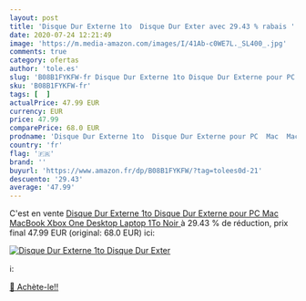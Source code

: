 ```yaml
---
layout: post
title: 'Disque Dur Externe 1to  Disque Dur Exter avec 29.43 % rabais '
date: 2020-07-24 12:21:49
image: 'https://m.media-amazon.com/images/I/41Ab-c0WE7L._SL400_.jpg'
comments: true
category: ofertas
author: 'tole.es'
slug: 'B08B1FYKFW-fr Disque Dur Externe 1to Disque Dur Externe pour PC Mac...'
sku: 'B08B1FYKFW-fr'
tags: [  ]
actualPrice: 47.99 EUR
currency: EUR
price: 47.99
comparePrice: 68.0 EUR
prodname: 'Disque Dur Externe 1to  Disque Dur Externe pour PC  Mac  MacBook  Xbox One  Desktop  Laptop 1To Noir '
country: 'fr'
flag: '🇫🇷'
brand: ''
buyurl: 'https://www.amazon.fr/dp/B08B1FYKFW/?tag=tolees0d-21'
descuento: '29.43'
average: '47.99'
---
```


C'est en vente [Disque Dur Externe 1to  Disque Dur Externe pour PC  Mac  MacBook  Xbox One  Desktop  Laptop 1To Noir ](https://www.amazon.fr/dp/B08B1FYKFW/?tag=tolees0d-21)  à  29.43 % de réduction, prix final  47.99 EUR (original: 68.0 EUR) ici:

[![Disque Dur Externe 1to  Disque Dur Exter](https://m.media-amazon.com/images/I/41Ab-c0WE7L._SL400_.jpg)](https://www.amazon.fr/dp/B08B1FYKFW/?tag=tolees0d-21)

ℹ️:


[🛒 Achète-le!!](https://www.amazon.fr/dp/B08B1FYKFW/?tag=tolees0d-21)
